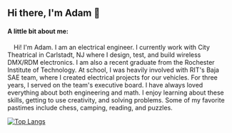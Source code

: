 ## Hi there, I'm Adam 👋

#### A little bit about me:

&ensp;&ensp;Hi! I'm Adam. I am an electrical engineer. I currently work with City Theatrical in Carlstadt, NJ where I design, test, and build wireless DMX/RDM electronics. I am also a recent graduate from the Rochester Institute of Technology. At school, I was heavily involved with RIT's Baja SAE team, where I created electrical projects for our vehicles. For three years, I served on the team's executive board. I have always loved everything about both engineering and math. I enjoy learning about these skills, getting to use creativity, and solving problems. Some of my favorite pastimes include chess, camping, reading, and puzzles.

[![Top Langs](https://github-readme-stats.vercel.app/api/top-langs/?username=AdamSeidman&layout=donut-vertical&langs_count=8&hide=html,freemarker&theme=transparent&hide_border=true&text_color=ffffff)](https://github.com/anuraghazra/github-readme-stats)

